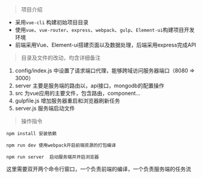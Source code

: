 > 项目介绍

* 采用`vue-cli` 构建初始项目目录
* 使用`vue`、`vue-router`、`express`、`webpack`、`gulp`、`Element-ui`构建项目开发环境
* 前端采用Vue、Element-ui搭建页面以及数据处理，后端采用express完成API

> 目录及文件的改动，均含详细备注

1. config/index.js 中设置了请求端口代理，能够跨域访问服务器端口（8080 => 3000）
2. server  主要是服务端的路由以，api接口，mongodb的配置操作
3. src 为vue应用的主要文件，包含路由，component...
4. gulpfile.js 增加服务器重启和浏览器刷新任务
5. server.js  服务端启动文件


> 操作指令

```shell
npm install 安装依赖

npm run dev 使用webpack开启前端资源的打包编译

npm run server  启动服务端并开启浏览器

```

这里需要双开两个命令行窗口，一个负责前端的编译，一个负责服务端的任务流



